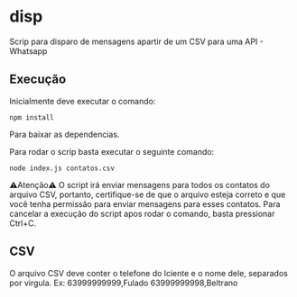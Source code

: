 # disp
Scrip para disparo de mensagens apartir de um CSV para uma API - Whatsapp

## Execução
Inicialmente deve executar o comando:

``` npm install ```

Para baixar as dependencias.


Para rodar o scrip basta executar o seguinte comando:

``` node index.js contatos.csv ```

⚠️Atenção⚠️
O script irá enviar mensagens para todos os contatos do arquivo CSV, portanto, certifique-se de que o arquivo esteja correto e que você tenha permissão para enviar mensagens para esses contatos.
Para cancelar a execução do script apos rodar o comando, basta pressionar Ctrl+C.

## CSV

O arquivo CSV deve conter o telefone do lciente e o nome dele, separados por virgula.
Ex:
63999999999,Fulado
63999999998,Beltrano 